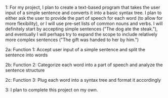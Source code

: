 1: For my project, I plan to create a text-based program that takes the user input of a simple sentence and converts it into a basic syntax tree. I plan to either ask the user to provide the part of speech for each word (to allow for more flexibility), or I will use pre-set lists of common nouns and verbs. I will definitely start by accepting simple sentences ("The dog ate the steak."), and eventually I will perhaps try to expand the scope to include relatively more complex sentences ("The gift was handed to her by him.") 

2a: Function 1: Accept user input of a simple sentence and split the sentence into words

2b: Function 2: Categorize each word into a part of speech and analyze the sentence structure

2c: Function 3: Plug each word into a syntax tree and format it accordingly

3: I plan to complete this project on my own.
